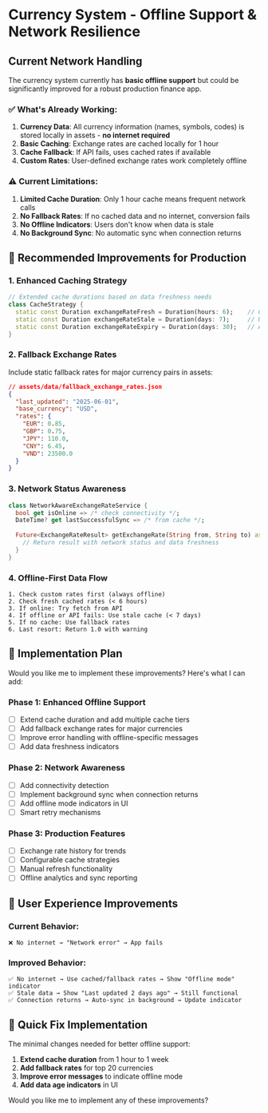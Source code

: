 # Currency System - Offline Support & Network Resilience

## Current Network Handling

The currency system currently has **basic offline support** but could be significantly improved for a robust production finance app.

### ✅ What's Already Working:

1. **Currency Data**: All currency information (names, symbols, codes) is stored locally in assets - **no internet required**
2. **Basic Caching**: Exchange rates are cached locally for 1 hour
3. **Cache Fallback**: If API fails, uses cached rates if available
4. **Custom Rates**: User-defined exchange rates work completely offline

### ⚠️ Current Limitations:

1. **Limited Cache Duration**: Only 1 hour cache means frequent network calls
2. **No Fallback Rates**: If no cached data and no internet, conversion fails
3. **No Offline Indicators**: Users don't know when data is stale
4. **No Background Sync**: No automatic sync when connection returns

## 🔧 Recommended Improvements for Production

### 1. Enhanced Caching Strategy

```dart
// Extended cache durations based on data freshness needs
class CacheStrategy {
  static const Duration exchangeRateFresh = Duration(hours: 6);    // Consider fresh
  static const Duration exchangeRateStale = Duration(days: 7);     // Use if no internet
  static const Duration exchangeRateExpiry = Duration(days: 30);   // Absolute expiry
}
```

### 2. Fallback Exchange Rates

Include static fallback rates for major currency pairs in assets:

```json
// assets/data/fallback_exchange_rates.json
{
  "last_updated": "2025-06-01",
  "base_currency": "USD",
  "rates": {
    "EUR": 0.85,
    "GBP": 0.75,
    "JPY": 110.0,
    "CNY": 6.45,
    "VND": 23500.0
  }
}
```

### 3. Network Status Awareness

```dart
class NetworkAwareExchangeRateService {
  bool get isOnline => /* check connectivity */;
  DateTime? get lastSuccessfulSync => /* from cache */;
  
  Future<ExchangeRateResult> getExchangeRate(String from, String to) async {
    // Return result with network status and data freshness
  }
}
```

### 4. Offline-First Data Flow

```
1. Check custom rates first (always offline)
2. Check fresh cached rates (< 6 hours)
3. If online: Try fetch from API
4. If offline or API fails: Use stale cache (< 7 days)
5. If no cache: Use fallback rates
6. Last resort: Return 1.0 with warning
```

## 🚀 Implementation Plan

Would you like me to implement these improvements? Here's what I can add:

### Phase 1: Enhanced Offline Support
- [ ] Extend cache duration and add multiple cache tiers
- [ ] Add fallback exchange rates for major currencies
- [ ] Improve error handling with offline-specific messages
- [ ] Add data freshness indicators

### Phase 2: Network Awareness
- [ ] Add connectivity detection
- [ ] Implement background sync when connection returns
- [ ] Add offline mode indicators in UI
- [ ] Smart retry mechanisms

### Phase 3: Production Features
- [ ] Exchange rate history for trends
- [ ] Configurable cache strategies
- [ ] Manual refresh functionality
- [ ] Offline analytics and sync reporting

## 📱 User Experience Improvements

### Current Behavior:
```
❌ No internet → "Network error" → App fails
```

### Improved Behavior:
```
✅ No internet → Use cached/fallback rates → Show "Offline mode" indicator
✅ Stale data → Show "Last updated 2 days ago" → Still functional
✅ Connection returns → Auto-sync in background → Update indicator
```

## 🔧 Quick Fix Implementation

The minimal changes needed for better offline support:

1. **Extend cache duration** from 1 hour to 1 week
2. **Add fallback rates** for top 20 currencies  
3. **Improve error messages** to indicate offline mode
4. **Add data age indicators** in UI

Would you like me to implement any of these improvements?

